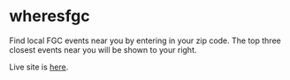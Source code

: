 # wheresfgc


Find local FGC events near you by entering in your zip code. The top three closest events near you will be shown to your right.

Live site is [here](wheresfgc.com). 
